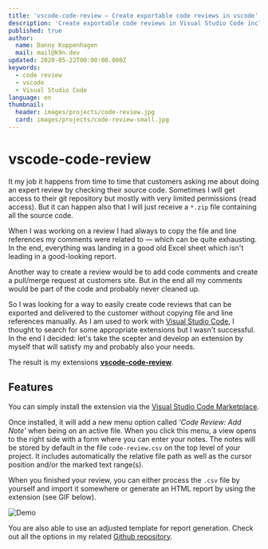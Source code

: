 ```yaml
---
title: 'vscode-code-review — Create exportable code reviews in vscode'
description: 'Create exportable code reviews in Visual Studio Code including automatic file and line references'
published: true
author:
  name: Danny Koppenhagen
  mail: mail@k9n.dev
updated: 2020-05-22T00:00:00.000Z
keywords:
  - code review
  - vscode
  - Visual Studio Code
language: en
thumbnail:
  header: images/projects/code-review.jpg
  card: images/projects/code-review-small.jpg
---
```


# vscode-code-review

It my job it happens from time to time that customers asking me about doing an expert review by checking their source code.
Sometimes I will get access to their git repository but mostly with very limited permissions (read access).
But it can happen also that I will just receive a `*.zip` file containing all the source code.

When I was working on a review I had always to copy the file and line references my comments were related to — which can be quite exhausting.
In the end, everything was landing in a good old Excel sheet which isn't leading in a good-looking report.

Another way to create a review would be to add code comments and create a pull/merge request at customers site.
But in the end all my comments would be part of the code and probably never cleaned up.

So I was looking for a way to easily create code reviews that can be exported and delivered to the customer without copying file and line references manually.
As I am used to work with [Visual Studio Code](https://code.visualstudio.com), I thought to search for some appropriate extensions but I wasn't successful.
In the end I decided: let's take the scepter and develop an extension by myself that will satisfy my and probably also your needs.

The result is my extensions [**vscode-code-review**](https://marketplace.visualstudio.com/items?itemName=d-koppenhagen.vscode-code-review).

## Features

You can simply install the extension via the [Visual Studio Code Marketplace](https://marketplace.visualstudio.com/items?itemName=d-koppenhagen.vscode-code-review).

Once installed, it will add a new menu option called _'Code Review: Add Note'_ when being on an active file.
When you click this menu, a view opens to the right side with a form where you can enter your notes. The notes will be stored by default in the file `code-review.csv` on the top level of your project.
It includes automatically the relative file path as well as the cursor position and/or the marked text range(s).

When you finished your review, you can either process the `.csv` file by yourself and import it somewhere or generate an HTML report by using the extension (see GIF below).

![Demo](https://raw.githubusercontent.com/d-koppenhagen/vscode-code-review/master/images/demo.gif)

You are also able to use an adjusted template for report generation.
Check out all the options in my related [Github repository](https://github.com/d-koppenhagen/vscode-code-review).
